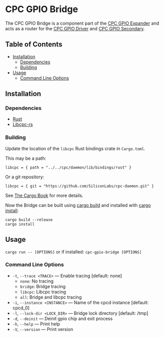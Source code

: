 # CPC GPIO Bridge

The CPC GPIO Bridge is a component part of the [CPC GPIO Expander](../README.md) and acts as a router for the [CPC GPIO Driver](../bridge/README.md) and [CPC GPIO Secondary](../secondary/README.md).

## Table of Contents
- [Installation](#installation)
  - [Dependencies](#dependencies)
  - [Building](#building)
- [Usage](#usage)
  - [Command Line Options](#command-line-options)

## Installation

### Dependencies ##
* [Rust](https://www.rust-lang.org/tools/install)
* [Libcpc-rs](https://github.com/SiliconLabs/cpc-daemon/tree/main/lib/bindings/rust)

### Building
Update the location of the `libcpc` Rust bindings crate in `Cargo.toml`.<br />

This may be a path:
```
libcpc = { path = "../../cpc/daemon/lib/bindings/rust" }
```
Or a git repository:
```
libcpc = { git = "https://github.com/SiliconLabs/cpc-daemon.git" }
```
See [The Cargo Book](https://doc.rust-lang.org/cargo/reference/specifying-dependencies.html) for more details.

Now the Bridge can be built using [cargo build](https://doc.rust-lang.org/cargo/commands/cargo-build.html) and installed with [cargo install]((https://doc.rust-lang.org/cargo/commands/cargo-install.html)):

```
cargo build --release
cargo install
```

## Usage
`cargo run -- [OPTIONS]` or if installed: `cpc-gpio-bridge [OPTIONS]`

### Command Line Options

* `-t`, `--trace <TRACE>` — Enable tracing [default: none]
  - `none`:
    No tracing
  - `bridge`:
    Bridge tracing
  - `libcpc`:
    Libcpc tracing
  - `all`:
    Bridge and libcpc tracing
*  `-i`, `--instance <INSTANCE>`  — Name of the cpcd instance [default: cpcd_0]
*  `-l`, `--lock-dir <LOCK_DIR>`  — Bridge lock directory [default: /tmp]
*  `-d`, `--deinit`               — Deinit gpio chip and exit process
*  `-h`, `--help`                 — Print help
*  `-V`, `--version`              — Print version
